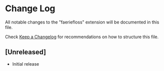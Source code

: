 # Change Log
All notable changes to the "faeriefloss" extension will be documented in this file.

Check [Keep a Changelog](http://keepachangelog.com/) for recommendations on how to structure this file.

## [Unreleased]
- Initial release

